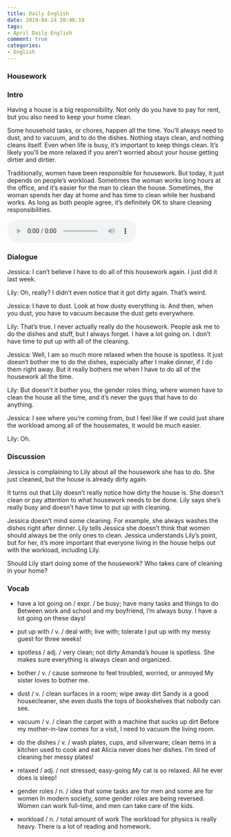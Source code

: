```yaml
---
title: Daily English
date: 2019-04-24 20:46:19
tags:
- April Daily English
comment: true
categories:
- English
---
```



### Housework

### Intro
Having a house is a big responsibility. Not only do you have to pay for rent, but you also need to keep your home clean.

Some household tasks, or chores, happen all the time. You’ll always need to dust, and to vacuum, and to do the dishes. Nothing stays clean, and nothing cleans itself. Even when life is busy, it’s important to keep things clean. It’s likely you’ll be more relaxed if you aren’t worried about your house getting dirtier and dirtier.

Traditionally, women have been responsible for housework. But today, it just depends on people’s workload. Sometimes the woman works long hours at the office, and it’s easier for the man to clean the house. Sometimes, the woman spends her day at home and has time to clean while her husband works. As long as both people agree, it’s definitely OK to share cleaning responsibilities.

<!-- more -->

<audio controls>
  <source src="https://audio.englishbaby.com/standard_lesson/dialog_audio/0000/0000/0006/6588_1395633650_943313.mp3" />
</audio>

### Dialogue
Jessica: I can’t believe I have to do all of this housework again. I just did it last week.

Lily: Oh, really? I didn’t even notice that it got dirty again. That’s weird.

Jessica: I have to dust. Look at how dusty everything is. And then, when you dust, you have to vacuum because the dust gets everywhere. 

Lily: That’s true. I never actually really do the housework. People ask me to do the dishes and stuff, but I always forget. I have a lot going on. I don’t have time to put up with all of the cleaning. 

Jessica: Well, I am so much more relaxed when the house is spotless. It just doesn’t bother me to do the dishes, especially after I make dinner, if I do them right away. But it really bothers me when I have to do all of the housework all the time. 

Lily: But doesn’t it bother you, the gender roles thing, where women have to clean the house all the time, and it’s never the guys that have to do anything.

Jessica: I see where you’re coming from, but I feel like if we could just share the workload among all of the housemates, it would be much easier.

Lily: Oh.


### Discussion
Jessica is complaining to Lily about all the housework she has to do. She just cleaned, but the house is already dirty again.

It turns out that Lily doesn’t really notice how dirty the house is. She doesn’t clean or pay attention to what housework needs to be done. Lily says she’s really busy and doesn’t have time to put up with cleaning.

Jessica doesn’t mind some cleaning. For example, she always washes the dishes right after dinner. Lily tells Jessica she doesn’t think that women should always be the only ones to clean. Jessica understands Lily’s point, but for her, it’s more important that everyone living in the house helps out with the workload, including Lily.

Should Lily start doing some of the housework? Who takes care of cleaning in your home?

### Vocab
- have a lot going on / expr. / be busy; have many tasks and things to do
  Between work and school and my boyfriend, I’m always busy. I have a lot going on these days!

- put up with / v. / deal with; live with; tolerate
  I put up with my messy guest for three weeks!

- spotless / adj. / very clean; not dirty
  Amanda’s house is spotless. She makes sure everything is always clean and organized.

- bother / v. / cause someone to feel troubled, worried, or annoyed
  My sister loves to bother me.

- dust / v. / clean surfaces in a room; wipe away dirt
  Sandy is a good housecleaner, she even dusts the tops of bookshelves that nobody can see.

- vacuum / v. / clean the carpet with a machine that sucks up dirt
  Before my mother-in-law comes for a visit, I need to vacuum the living room.

- do the dishes / v. / wash plates, cups, and silverware; clean items in a kitchen used to cook and eat
  Alicia never does her dishes. I’m tired of cleaning her messy plates!

- relaxed / adj. / not stressed; easy-going
  My cat is so relaxed. All he ever does is sleep!

- gender roles / n. / idea that some tasks are for men and some are for women
  In modern society, some gender roles are being reversed. Women can work full-time, and men can take care of the kids.

- workload / n. / total amount of work
  The workload for physics is really heavy. There is a lot of reading and homework.